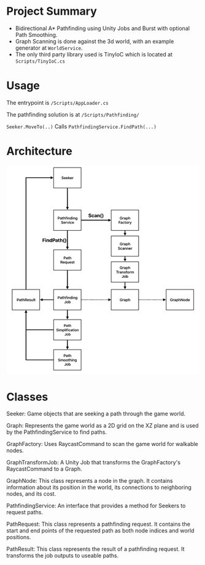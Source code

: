 # Project Summary
 - Bidirectional A* Pathfinding using Unity Jobs and Burst with optional Path Smoothing.
 - Graph Scanning is done against the 3d world, with an example generator at `WorldService`.
 - The only third party library used is TinyIoC which is located at `Scripts/TinyIoC.cs`


# Usage
The entrypoint is `/Scripts/AppLoader.cs`

The pathfinding solution is at `/Scripts/Pathfinding/`

`Seeker.MoveTo(..)` Calls `PathfindingService.FindPath(...)`


# Architecture
![alt class diagram](https://github.com/joe-signorile/astar-pathfinding/blob/main/classes.png)


# Classes
Seeker: Game objects that are seeking a path through the game world.

Graph: Represents the game world as a 2D grid on the XZ plane and is used by the PathfindingService to find paths.

GraphFactory: Uses RaycastCommand to scan the game world for walkable nodes.

GraphTransformJob: A Unity Job that transforms the GraphFactory's RaycastCommand to a Graph.

GraphNode: This class represents a node in the graph. It contains information about its position in the world, its connections to neighboring nodes, and its cost.

PathfindingService: An interface that provides a method for Seekers to request paths.

PathRequest: This class represents a pathfinding request. It contains the start and end points of the requested path as both node indices and world positions.

PathResult: This class represents the result of a pathfinding request. It transforms the job outputs to useable paths.

